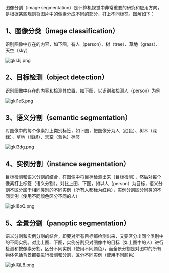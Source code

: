 图像分割（image segmentation）是计算机视觉中非常重要的研究和应用方向，是根据某些规则将图片中的像素分成不同的部分、打上不同标签。图解如下：

## 1、图像分类（image classification）

识别图像中存在的内容，如下图，有人（person）、树（tree）、草地（grass）、天空（sky）

![gkIJij.png](https://z3.ax1x.com/2021/04/29/gkIJij.png)

## 2、目标检测（object detection）

识别图像中存在的内容和检测其位置，如下图，以识别和检测人（person）为例

![gkI1eS.png](https://z3.ax1x.com/2021/04/29/gkI1eS.png)

## 3、语义分割（semantic segmentation）

对图像中的每个像素打上类别标签，如下图，把图像分为人（红色）、树木（深绿）、草地（浅绿）、天空（蓝色）标签

![gkI3dg.png](https://z3.ax1x.com/2021/04/29/gkI3dg.png)

## 4、实例分割（instance segmentation）

目标检测和语义分割的结合，在图像中将目标检测出来（目标检测），然后对每个像素打上标签（语义分割）。对比上图、下图，如以人（person）为目标，语义分割不区分属于相同类别的不同实例（所有人都标为红色），实例分割区分同类的不同实例（使用不同颜色区分不同的人）

![gkI8oQ.png](https://z3.ax1x.com/2021/04/29/gkI8oQ.png)

## 5、全景分割（panoptic segmentation）

语义分割和实例分割的结合，即要对所有目标都检测出来，又要区分出同个类别中的不同实例。对比上图、下图，实例分割只对图像中的目标（如上图中的人）进行检测和按像素分割，区分不同实例（使用不同颜色），而全景分割是对图中的所有物体包括背景都要进行检测和分割，区分不同实例（使用不同颜色）

![gkIQL8.png](https://z3.ax1x.com/2021/04/29/gkIQL8.png)